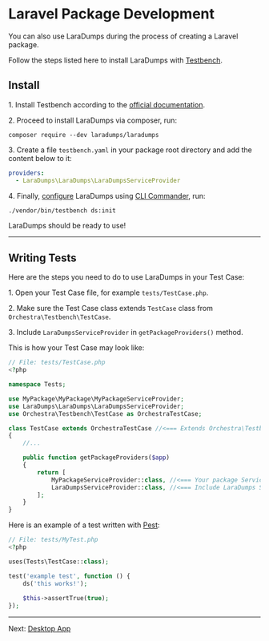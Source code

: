 # Laravel Package Development

You can also use LaraDumps during the process of creating a Laravel package.

Follow the steps listed here to install LaraDumps with [Testbench](https://github.com/orchestral/testbench).

## Install

1․ Install Testbench according to the [official documentation](https://packages.tools/testbench/getting-started/introduction.html#installation).

2․ Proceed to install LaraDumps via composer, run:

```shell
composer require --dev laradumps/laradumps
```

3․ Create a file `testbench.yaml` in your package root directory and add the content below to it:

```yaml
providers:
  - LaraDumps\LaraDumps\LaraDumpsServiceProvider
```

4․ Finally, [configure](laravel/get-started/configuration.md) LaraDumps using [CLI Commander](https://packages.tools/testbench/commander.html), run:

```shell
./vendor/bin/testbench ds:init
```

LaraDumps should be ready to use!

---

## Writing Tests

Here are the steps you need to do to use LaraDumps in your Test Case:

1․ Open your Test Case file, for example `tests/TestCase.php`.

2․ Make sure the Test Case class extends `TestCase` class from `Orchestra\Testbench\TestCase`.

3․ Include `LaraDumpsServiceProvider` in `getPackageProviders()` method.

This is how your Test Case may look like:

```php
// File: tests/TestCase.php
<?php

namespace Tests;

use MyPackage\MyPackage\MyPackageServiceProvider;
use LaraDumps\LaraDumps\LaraDumpsServiceProvider;
use Orchestra\Testbench\TestCase as OrchestraTestCase;

class TestCase extends OrchestraTestCase //<=== Extends Orchestra\Testbench\TestCase
{
    //...

    public function getPackageProviders($app)
    {
        return [
            MyPackageServiceProvider::class, //<=== Your package Service Provider
            LaraDumpsServiceProvider::class, //<=== Include LaraDumps ServiceProvider
        ];
    }
}
```

Here is an example of a test written with [Pest](https://pestphp.com/):

```php
// File: tests/MyTest.php
<?php

uses(Tests\TestCase::class);

test('example test', function () {
    ds('this works!');
    
    $this->assertTrue(true);
});
```

---

Next: [Desktop App](laravel/debug/desktop-app.md "Desktop App")
